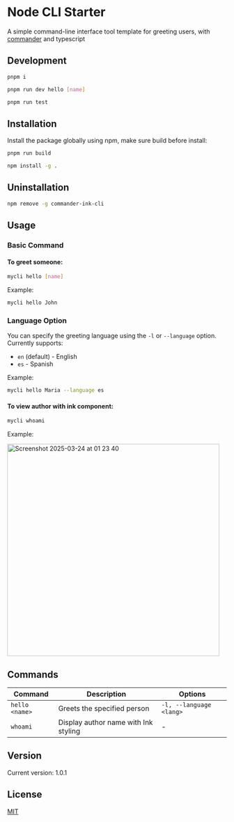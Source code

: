 # Node CLI Starter

A simple command-line interface tool template for greeting users, with [commander](https://github.com/tj/commander.js) and typescript

## Development

```bash
pnpm i

pnpm run dev hello [name]

pnpm run test
```

## Installation

Install the package globally using npm, make sure build before install:

```bash
pnpm run build

npm install -g .
```

## Uninstallation

```bash
npm remove -g commander-ink-cli
```

## Usage

### Basic Command

#### To greet someone:

```bash
mycli hello [name]
```

Example:

```bash
mycli hello John
```

### Language Option

You can specify the greeting language using the `-l` or `--language` option. Currently supports:

- `en` (default) - English
- `es` - Spanish

Example:

```bash
mycli hello Maria --language es
```

#### To view author with ink component:

``` bash
mycli whoami
```

Example:

<img width="487" alt="Screenshot 2025-03-24 at 01 23 40" src="https://github.com/user-attachments/assets/30a863db-df6e-4e42-9971-916bb99b33f2" />

## Commands

| Command        | Description                          | Options                 |
|----------------|--------------------------------------|-------------------------|
| `hello <name>` | Greets the specified person          | `-l, --language <lang>` |
| `whoami`       | Display author name with Ink styling | -                       |

## Version

Current version: 1.0.1

## License

[MIT](LICENSE)
